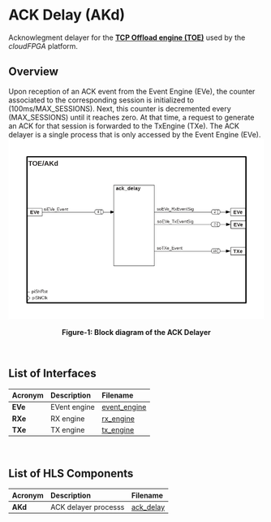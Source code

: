 # ACK Delay (AKd)
Acknowlegment delayer for the **[TCP Offload engine (TOE)](./TOE.md)** used by the *cloudFPGA* platform.

## Overview
Upon reception of an ACK event from the Event Engine (EVe), the counter associated to the corresponding session is initialized to (100ms/MAX_SESSIONS). Next, this counter is decremented every (MAX_SESSIONS) until it reaches zero. At that time, a request to generate an ACK for that session is forwarded to the TxEngine (TXe).
The ACK delayer is a single process that is only accessed by the Event Engine (EVe).
![Block diagram of the TOE/AKd](./images/Fig-TOE-AKd-Structure.bmp#center)
<p align="center"><b>Figure-1: Block diagram of the ACK Delayer</b></p>
<br>

## List of Interfaces

| Acronym         | Description                                           | Filename
|:----------------|:------------------------------------------------------|:--------------
|  **EVe**        | EVent engine                                          | [event_engine](../../SRA/LIB/SHELL/LIB/hls/toe/src/event_engine/event_engine.cpp)
|  **RXe**        | RX engine                                             | [rx_engine](../../SRA/LIB/SHELL/LIB/hls/toe/src/rx_engine/src/rx_engine.cpp)
|  **TXe**        | TX engine                                             | [tx_engine](../../SRA/LIB/SHELL/LIB/hls/toe/src/tx_engine/src/tx_engine.cpp)


<br>

## List of HLS Components

| Acronym         | Description                                           | Filename
|:----------------|:------------------------------------------------------|:--------------
| **AKd**         | ACK delayer processs                                  | [ack_delay](../../SRA/LIB/SHELL/LIB/hls/toe/src/ack_delay/ack_delay.cpp)

<br>
